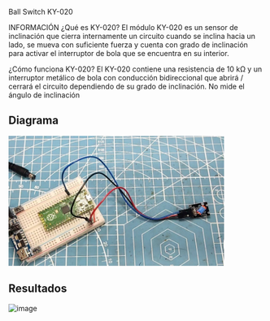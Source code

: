 Ball Switch KY-020

INFORMACIÓN
¿Qué es KY-020?
El módulo KY-020 es un sensor de inclinación que cierra internamente un circuito cuando se inclina hacia un lado, se mueva con suficiente fuerza y ​​cuenta con grado de inclinación para activar el interruptor de bola que se encuentra en su interior.

¿Cómo funciona KY-020?
El KY-020 contiene una resistencia de 10 kΩ y un interruptor metálico de bola con conducción bidireccional que abrirá / cerrará el circuito dependiendo de su grado de inclinación. No mide el ángulo de inclinación

<h2> Diagrama </h2>

![image text](https://github.com/JaviSGMX/McTeam/blob/main/SENSORES/BallSwitch/ballswitch%20ky-020.PNG)

<h2>Resultados</h2>

![image](Ku-020%20Ball%20Swiy.gif)
